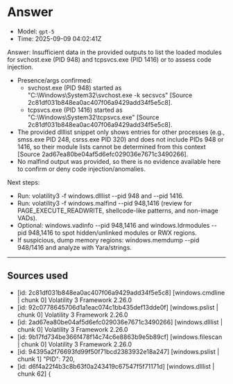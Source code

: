 # Answer
- Model: `gpt-5`
- Time: 2025-09-09 04:02:41Z

Answer:
Insufficient data in the provided outputs to list the loaded modules for svchost.exe (PID 948) and tcpsvcs.exe (PID 1416) or to assess code injection.

- Presence/args confirmed:
  - svchost.exe (PID 948) started as "C:\Windows\System32\svchost.exe -k secsvcs" [Source 2c81df031b848ea0ac407f06a9429add34f5e5c8].
  - tcpsvcs.exe (PID 1416) started as "C:\Windows\System32\tcpsvcs.exe" [Source 2c81df031b848ea0ac407f06a9429add34f5e5c8].
- The provided dlllist snippet only shows entries for other processes (e.g., smss.exe PID 248, csrss.exe PID 320) and does not include PIDs 948 or 1416, so their module lists cannot be determined from this context [Source 2ad67ea80be04af5d6efc029036e7671c3490266].
- No malfind output was provided, so there is no evidence available here to confirm or deny code injection/anomalies.

Next steps:
- Run: volatility3 -f <memdump> windows.dlllist --pid 948 and --pid 1416.
- Run: volatility3 -f <memdump> windows.malfind --pid 948,1416 (review for PAGE_EXECUTE_READWRITE, shellcode-like patterns, and non-image VADs).
- Optional: windows.vadinfo --pid 948,1416 and windows.ldrmodules --pid 948,1416 to spot hidden/unlinked modules or RWX regions.
- If suspicious, dump memory regions: windows.memdump --pid 948/1416 and analyze with Yara/strings.

---
## Sources used
- [id: 2c81df031b848ea0ac407f06a9429add34f5e5c8] [windows.cmdline | chunk 0] Volatility 3 Framework 2.26.0
- [id: 92c0778645706d1a1eac074c1bb435def13dde0f] [windows.pslist | chunk 0] Volatility 3 Framework 2.26.0
- [id: 2ad67ea80be04af5d6efc029036e7671c3490266] [windows.dlllist | chunk 0] Volatility 3 Framework 2.26.0
- [id: 9b17fd734be366f478f14c74c6e8863b9e5b89cf] [windows.filescan | chunk 0] Volatility 3 Framework 2.26.0
- [id: 94395a2f76693fd99f50f71bcd2383932e18a247] [windows.pslist | chunk 1] "PID": 720,
- [id: d6f4a22f4b3c8b63f0a243419c67547f5f71171d] [windows.dlllist | chunk 62] {
